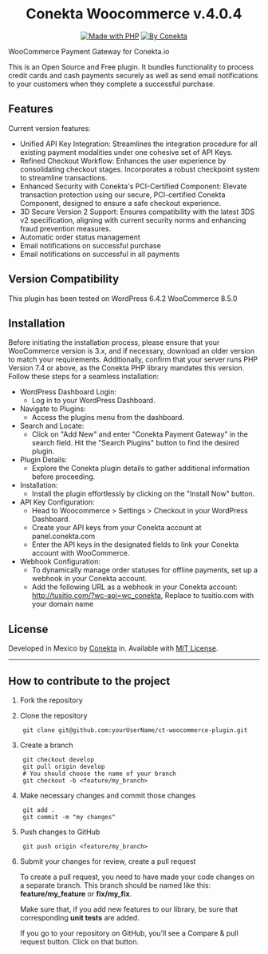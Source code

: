 <div align="center">

# Conekta Woocommerce v.4.0.4
[![Made with PHP](https://img.shields.io/badge/made%20with-php-red.svg?style=for-the-badge&colorA=ED4040&colorB=C12C2D)](http://php.net) 
[![By Conekta](https://img.shields.io/badge/by-conekta-red.svg?style=for-the-badge&colorA=ee6130&colorB=00a4ac)](https://conekta.com)
</div>

WooCommerce Payment Gateway for Conekta.io

This is an Open Source and Free plugin. It bundles functionality to process credit cards and cash payments securely as well as send email notifications to your customers when they complete a successful purchase.


Features
--------
Current version features:

* Unified API Key Integration: Streamlines the integration procedure for all existing payment modalities under one cohesive set of API Keys.
* Refined Checkout Workflow: Enhances the user experience by consolidating checkout stages. Incorporates a robust checkpoint system to streamline transactions.
* Enhanced Security with Conekta's PCI-Certified Component: Elevate transaction protection using our secure, PCI-certified Conekta Component, designed to ensure a safe checkout experience.
* 3D Secure Version 2 Support: Ensures compatibility with the latest 3DS v2 specification, aligning with current security norms and enhancing fraud prevention measures.
* Automatic order status management
* Email notifications on successful purchase
* Email notifications on successful in all payments

Version Compatibility
---------------------
This plugin has been tested on WordPress 6.4.2  WooCommerce 8.5.0

Installation
-----------
Before initiating the installation process, please ensure that your WooCommerce version is 3.x, and if necessary, download an older version to match your requirements. Additionally, confirm that your server runs PHP Version 7.4 or above, as the Conekta PHP library mandates this version.
Follow these steps for a seamless installation:
* WordPress Dashboard Login:
   * Log in to your WordPress Dashboard.
* Navigate to Plugins:
  * Access the plugins menu from the dashboard.
* Search and Locate:
  * Click on "Add New" and enter "Conekta Payment Gateway" in the search field. Hit the "Search Plugins" button to find the desired plugin.
* Plugin Details:
  * Explore the Conekta plugin details to gather additional information before proceeding.
* Installation:
  * Install the plugin effortlessly by clicking on the "Install Now" button.
* API Key Configuration:
  * Head to Woocommerce > Settings > Checkout in your WordPress Dashboard.
  * Create your API keys from your Conekta account at panel.conekta.com
  * Enter the API keys in the designated fields to link your Conekta account with WooCommerce.
* Webhook Configuration:
  * To dynamically manage order statuses for offline payments, set up a webhook in your Conekta account.
  * Add the following URL as a webhook in your Conekta account: http://tusitio.com/?wc-api=wc_conekta, Replace to tusitio.com with your domain name

## License

Developed in Mexico by [Conekta](https://www.conekta.com) in. Available with [MIT License](LICENSE).

***

## How to contribute to the project

1. Fork the repository
 
2. Clone the repository
```
    git clone git@github.com:yourUserName/ct-woocommerce-plugin.git
```
3. Create a branch
```
    git checkout develop
    git pull origin develop
    # You should choose the name of your branch
    git checkout -b <feature/my_branch>
```    
4. Make necessary changes and commit those changes
```
    git add .
    git commit -m "my changes"
```
5. Push changes to GitHub
```
    git push origin <feature/my_branch>
```
6. Submit your changes for review, create a pull request

   To create a pull request, you need to have made your code changes on a separate branch. This branch should be named like this: **feature/my_feature** or **fix/my_fix**.

   Make sure that, if you add new features to our library, be sure that corresponding **unit tests** are added.

   If you go to your repository on GitHub, you’ll see a Compare & pull request button. Click on that button.
